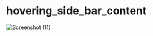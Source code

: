 # hovering_side_bar_content
![Screenshot (11)](https://github.com/jydhasan/hovering_side_bar_content/assets/73984325/f9f0eeed-0a2e-4a85-bf39-de489e0309c1)
